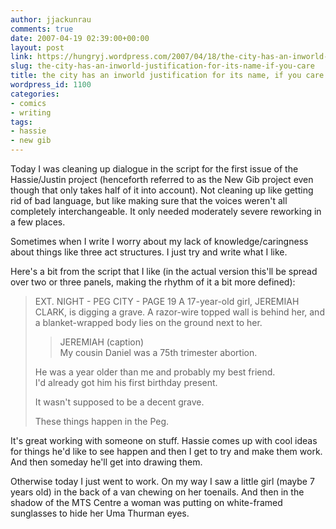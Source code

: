 ```yaml
---
author: jjackunrau
comments: true
date: 2007-04-19 02:39:00+00:00
layout: post
link: https://hungryj.wordpress.com/2007/04/18/the-city-has-an-inworld-justification-for-its-name-if-you-care/
slug: the-city-has-an-inworld-justification-for-its-name-if-you-care
title: the city has an inworld justification for its name, if you care
wordpress_id: 1100
categories:
- comics
- writing
tags:
- hassie
- new gib
---
```


Today I was cleaning up dialogue in the script for the first issue of the Hassie/Justin project (henceforth referred to as the New Gib project even though that only takes half of it into account).  Not cleaning up like getting rid of bad language, but like making sure that the voices weren't all completely interchangeable.  It only needed moderately severe reworking in a few places.    
  
Sometimes when I write I worry about my lack of knowledge/caringness about things like three act structures.  I just try and write what I like.  
  
Here's a bit from the script that I like (in the actual version this'll be spread over two or three panels, making the rhythm of it a bit more defined):

<blockquote>EXT. NIGHT - PEG CITY - PAGE 19  
A 17-year-old girl, JEREMIAH CLARK, is digging a grave.  A razor-wire topped wall is behind her, and a blanket-wrapped body lies on the ground next to her.  
  

> 
> JEREMIAH (caption)  
My cousin Daniel was a 75th trimester abortion.  
  
He was a year older than me and probably my best friend.  
I'd already got him his first birthday present.  
  
It wasn't supposed to be a decent grave.  
  
These things happen in the Peg.
> 
> </blockquote>

It's great working with someone on stuff.  Hassie comes up with cool ideas for things he'd like to see happen and then I get to try and make them work.  And then someday he'll get into drawing them.  
  
Otherwise today I just went to work.  On my way I saw a little girl (maybe 7 years old) in the back of a van chewing on her toenails.  And then in the shadow of the MTS Centre a woman was putting on white-framed sunglasses to hide her Uma Thurman eyes.
